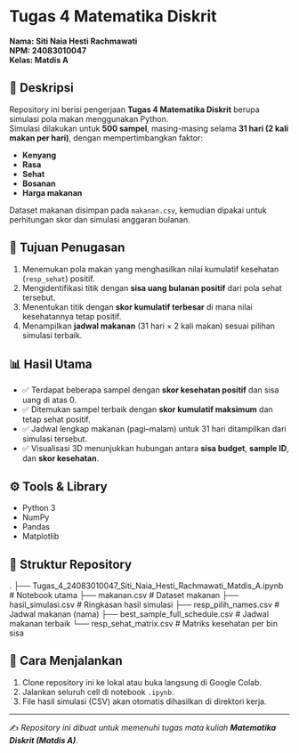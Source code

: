 # Tugas 4 Matematika Diskrit
**Nama: Siti Naia Hesti Rachmawati  
NPM: 24083010047  
Kelas: Matdis A**  

## 📖 Deskripsi
Repository ini berisi pengerjaan **Tugas 4 Matematika Diskrit** berupa simulasi pola makan menggunakan Python.  
Simulasi dilakukan untuk **500 sampel**, masing-masing selama **31 hari (2 kali makan per hari)**, dengan mempertimbangkan faktor:
- **Kenyang**
- **Rasa**
- **Sehat**
- **Bosanan**
- **Harga makanan**

Dataset makanan disimpan pada `makanan.csv`, kemudian dipakai untuk perhitungan skor dan simulasi anggaran bulanan.

## 📝 Tujuan Penugasan
1. Menemukan pola makan yang menghasilkan nilai kumulatif kesehatan (`resp_sehat`) positif.  
2. Mengidentifikasi titik dengan **sisa uang bulanan positif** dari pola sehat tersebut.  
3. Menentukan titik dengan **skor kumulatif terbesar** di mana nilai kesehatannya tetap positif.  
4. Menampilkan **jadwal makanan** (31 hari × 2 kali makan) sesuai pilihan simulasi terbaik.

## 📊 Hasil Utama
- ✅ Terdapat beberapa sampel dengan **skor kesehatan positif** dan sisa uang di atas 0.  
- ✅ Ditemukan sampel terbaik dengan **skor kumulatif maksimum** dan tetap sehat positif.  
- ✅ Jadwal lengkap makanan (pagi–malam) untuk 31 hari ditampilkan dari simulasi tersebut.  
- ✅ Visualisasi 3D menunjukkan hubungan antara **sisa budget**, **sample ID**, dan **skor kesehatan**.  

## ⚙️ Tools & Library
- Python 3  
- NumPy  
- Pandas  
- Matplotlib  

## 📂 Struktur Repository
.
├── Tugas_4_24083010047_Siti_Naia_Hesti_Rachmawati_Matdis_A.ipynb # Notebook utama
├── makanan.csv # Dataset makanan
├── hasil_simulasi.csv # Ringkasan hasil simulasi
├── resp_pilih_names.csv # Jadwal makanan (nama)
├── best_sample_full_schedule.csv # Jadwal makanan terbaik
└── resp_sehat_matrix.csv # Matriks kesehatan per bin sisa


## 🚀 Cara Menjalankan
1. Clone repository ini ke lokal atau buka langsung di Google Colab.  
2. Jalankan seluruh cell di notebook `.ipynb`.  
3. File hasil simulasi (CSV) akan otomatis dihasilkan di direktori kerja.  

---

✍️ *Repository ini dibuat untuk memenuhi tugas mata kuliah **Matematika Diskrit (Matdis A)**.*
